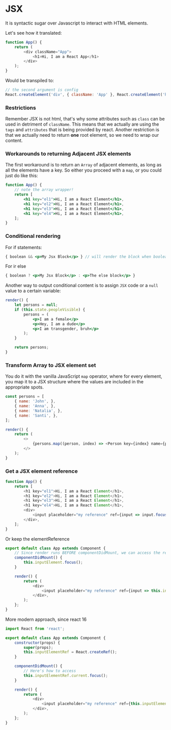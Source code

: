 # JSX


It is syntactic sugar over Javascript to interact with HTML elements.

Let's see how it translated:
```javascript
function App() {
	return (
		<div className="App">
			<h1>Hi, I am a React App</h1>
		</div>
	);
}
```

Would be transpiled to:
```javascript
// the second argument is config
React.createElement('div', { className: 'App' }, React.createElement('h1',, null, 'Hi, Im a React App'));
```

### Restrictions
Remember JSX is not html, that's why some attributes such as `class` can be used in detriment of `className`. This means that we actually are using the `tags` and `attributes` that is being provided by react. Another restriction is that we actually need to return **one** root element, so we need to wrap our content.

### Workarounds to returning Adjacent JSX elements
The first workaround is to return an `Array` of adjacent elements, as long as all the elements have a key. So either you proceed with a `map`, or you could just do like this:
```jsx
function App() {
	// note the array wrapper!
	return [
		<h1 key="el1">Hi, I am a React Element</h1>,
		<h1 key="el2">Hi, I am a React Element</h1>,
		<h1 key="el3">Hi, I am a React Element</h1>,
		<h1 key="el4">Hi, I am a React Element</h1>,
	];
}
```

### Conditional rendering
For if statements:
```jsx
{ boolean && <p>My Jsx Block</p> } // will render the block when boolean is true
```
For ir else
```jsx
{ boolean ? <p>My Jsx Block</p> : <p>The else block</p> }
```
Another way to output conditional content is to assign `JSX` code or a `null` value to a certain variable:
```jsx
render() {
	let persons = null; 
	if (this.state.peopleVisible) {
		persons = (
			<p>I am a female</p>
			<p>Hey, I am a dude</p>
			<p>I am transgender, bruh</p>
		);
	}

	return persons;
}
```

### Transform Array to JSX element set
You do it with the vanilla JavaScript `map` operator, where for every element, you map it to a JSX structure where the values are included in the appropriate spots.
```javascript
const persons = [
	{ name: 'John', },
	{ name: 'Anna', },
	{ name: 'Natalia', },
	{ name: 'Santi', },
];

render() {
	return (
		<>
			{persons.map((person, index) => <Person key={index} name={person.name} />)}
		</>
	);
}
```

### Get a JSX element reference
```javascript
function App() {
	return [
		<h1 key="el1">Hi, I am a React Element</h1>,
		<h1 key="el2">Hi, I am a React Element</h1>,
		<h1 key="el3">Hi, I am a React Element</h1>,
		<h1 key="el4">Hi, I am a React Element</h1>,
		<div>
			<input placeholder="my reference" ref={input => input.focus()} />
		</div>,
	];
}
```
Or keep the elementReference
```javascript
export default class App extends Component {
	// Since render runs BEFORE componentDidMount, we can access the reference
	componentDidMount() {
		this.inputElement.focus();
	}

	render() {
		return (
			<div>
				<input placeholder="my reference" ref={input => this.inputElement = input} />
			</div>,
		);
	};
}
```
More modern approach, since react 16
```javascript
import React from 'react';

export default class App extends Component {
	constructor(props) {
		super(props);
		this.inputElementRef = React.createRef();
	}

	componentDidMount() {
		// Here's how to access
		this.inputElementRef.current.focus();
	}

	render() {
		return (
			<div>
				<input placeholder="my reference" ref={this.inputElementRef} />
			</div>,
		);
	};
}
```
